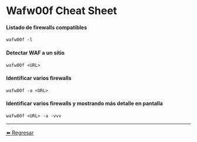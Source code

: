 # Wafw00f Cheat Sheet

#### Listado de firewalls compatibles
```
wafw00f -l
```

#### Detectar WAF a un sitio
```
wafw00f <URL>
```

#### Identificar varios firewalls
```
wafw00f -a <URL>
```

#### Identificar varios firewalls y mostrando más detalle en pantalla
```
wafw00f <URL> -a -vvv
```

---

[:arrow_left: Regresar](https://github.com/m4lal0/cheatsheets)